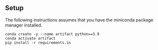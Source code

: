## Setup
The following instructions assumes that you have the miniconda package manager installed.
```
conda create -y --name artifact python==3.9
conda activate artifact
pip install -r requirements.in
```